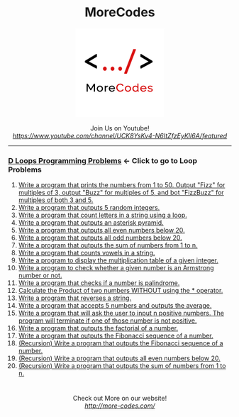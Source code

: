 <h1 align="center">MoreCodes</h1>
<p align="center"> 
  <img src="/morecodescir.png"/>
</p>

<p align="center">
Join Us on Youtube! <br/>
<i><u>https://www.youtube.com/channel/UCK8YsKv4-N6ItZfzEyKlI6A/featured</u></i>
</p>

- - - -
### [D Loops Programming Problems](../Loops/) <- Click to go to Loop Problems

1. <a href="https://github.com/ArjunAranetaCodes/MoreCodes-Dlang/blob/master/Loops/problem1.d" target="_blank">Write a program that prints the numbers from 1 to 50. Output "Fizz" for multiples of 3, output "Buzz" for multiples of 5, and bot "FizzBuzz" for multiples of both 3 and 5.</a>
2. <a href="https://github.com/ArjunAranetaCodes/MoreCodes-Dlang/blob/master/Loops/problem2.d" target="_blank">Write a program that outputs 5 random integers.</a>
3. <a href="https://github.com/ArjunAranetaCodes/MoreCodes-Dlang/blob/master/Loops/problem3.d" target="_blank">Write a program that count letters in a string using a loop.</a>
4. <a href="https://github.com/ArjunAranetaCodes/MoreCodes-Dlang/blob/master/Loops/problem4.d" target="_blank">Write a program that outputs an asterisk pyramid.</a>
5. <a href="https://github.com/ArjunAranetaCodes/MoreCodes-Dlang/blob/master/Loops/problem5.d" target="_blank">Write a program that outputs all even numbers below 20.</a>
6. <a href="https://github.com/ArjunAranetaCodes/MoreCodes-Dlang/blob/master/Loops/problem6.d" target="_blank">Write a program that outputs all odd numbers below 20.</a>
7. <a href="https://github.com/ArjunAranetaCodes/MoreCodes-Dlang/blob/master/Loops/problem7.d" target="_blank">Write a program that outputs the sum of numbers from 1 to n.</a>
8. <a href="https://github.com/ArjunAranetaCodes/MoreCodes-Dlang/blob/master/Loops/problem8.d" target="_blank">Write a program that counts vowels in a string.</a>
9. <a href="https://github.com/ArjunAranetaCodes/MoreCodes-Dlang/blob/master/Loops/problem9.d" target="_blank">Write a program to display the multiplication table of a given integer.</a>
10. <a href="https://github.com/ArjunAranetaCodes/MoreCodes-Dlang/blob/master/Loops/problem10.d" target="_blank">Write a program to check whether a given number is an Armstrong number or not.</a>
11. <a href="https://github.com/ArjunAranetaCodes/MoreCodes-Dlang/blob/master/Loops/problem11.d" target="_blank">Write a program that checks if a number is palindrome.</a>
12. <a href="https://github.com/ArjunAranetaCodes/MoreCodes-Dlang/blob/master/Loops/problem12.d" target="_blank">Calculate the Product of two numbers WITHOUT using the * operator.</a>
13. <a href="https://github.com/ArjunAranetaCodes/MoreCodes-Dlang/blob/master/Loops/problem13.d" target="_blank">Write a program that reverses a string.</a>
14. <a href="https://github.com/ArjunAranetaCodes/MoreCodes-Dlang/blob/master/Loops/problem14.d" target="_blank">Write a program that accepts 5 numbers and outputs the average.</a>
15. <a href="https://github.com/ArjunAranetaCodes/MoreCodes-Dlang/blob/master/Loops/problem15.d" target="_blank">Write a program that will ask the user to input n positive numbers. The program will terminate if one of those number is not positive.</a>
16. <a href="https://github.com/ArjunAranetaCodes/MoreCodes-Dlang/blob/master/Loops/problem16.d" target="_blank">Write a program that outputs the factorial of a number.</a>
17. <a href="https://github.com/ArjunAranetaCodes/MoreCodes-Dlang/blob/master/Loops/problem17.d" target="_blank">Write a program that outputs the Fibonacci sequence of a number.</a>
18. <a href="https://github.com/ArjunAranetaCodes/MoreCodes-Dlang/blob/master/Loops/problem18.d" target="_blank">(Recursion) Write a program that outputs the Fibonacci sequence of a number.</a>
19. <a href="https://github.com/ArjunAranetaCodes/MoreCodes-Dlang/blob/master/Loops/problem19.d" target="_blank">(Recursion) Write a program that outputs all even numbers below 20.</a>
20. <a href="https://github.com/ArjunAranetaCodes/MoreCodes-Dlang/blob/master/Loops/problem20.d" target="_blank">(Recursion) Write a program that outputs the sum of numbers from 1 to n.</a>

#

<p align="center">
Check out More on our website! <br/>
<i><u>http://more-codes.com/</u></i>
</p>
